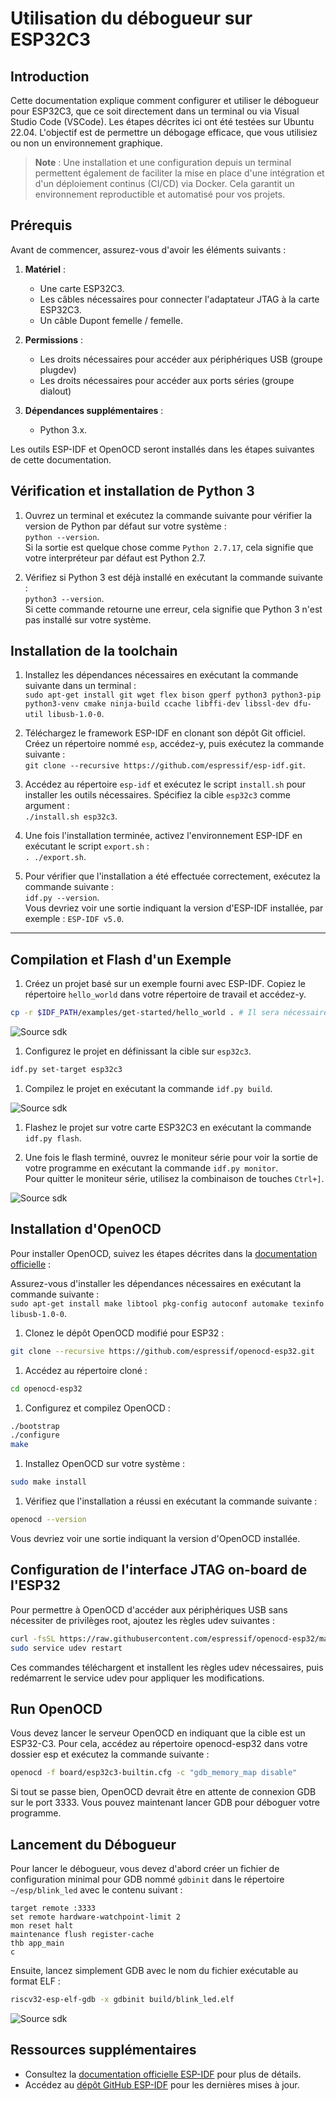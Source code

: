 # Utilisation du débogueur sur ESP32C3

## Introduction

Cette documentation explique comment configurer et utiliser le débogueur pour ESP32C3, que ce soit directement dans un terminal ou via Visual Studio Code (VSCode). Les étapes décrites ici ont été testées sur Ubuntu 22.04. L'objectif est de permettre un débogage efficace, que vous utilisiez ou non un environnement graphique.


> **Note** : Une installation et une configuration depuis un terminal permettent également de faciliter la mise en place d'une intégration et d'un déploiement continus (CI/CD) via Docker. Cela garantit un environnement reproductible et automatisé pour vos projets.


## Prérequis

Avant de commencer, assurez-vous d'avoir les éléments suivants :

1. **Matériel** :
   - Une carte ESP32C3.
   - Les câbles nécessaires pour connecter l'adaptateur JTAG à la carte ESP32C3.
   - Un câble Dupont femelle / femelle.

1. **Permissions** :
   - Les droits nécessaires pour accéder aux périphériques USB (groupe plugdev)
   - Les droits nécessaires pour accéder aux ports séries (groupe dialout)

1. **Dépendances supplémentaires** :
   - Python 3.x.

Les outils ESP-IDF et OpenOCD seront installés dans les étapes suivantes de cette documentation.

## Vérification et installation de Python 3

1. Ouvrez un terminal et exécutez la commande suivante pour vérifier la version de Python par défaut sur votre système :  
   `python --version`.  
   Si la sortie est quelque chose comme `Python 2.7.17`, cela signifie que votre interpréteur par défaut est Python 2.7.

2. Vérifiez si Python 3 est déjà installé en exécutant la commande suivante :  
   `python3 --version`.  
   Si cette commande retourne une erreur, cela signifie que Python 3 n'est pas installé sur votre système.

## Installation de la toolchain

1. Installez les dépendances nécessaires en exécutant la commande suivante dans un terminal :  
   `sudo apt-get install git wget flex bison gperf python3 python3-pip python3-venv cmake ninja-build ccache libffi-dev libssl-dev dfu-util libusb-1.0-0`.

2. Téléchargez le framework ESP-IDF en clonant son dépôt Git officiel. Créez un répertoire nommé `esp`, accédez-y, puis exécutez la commande suivante :  
   `git clone --recursive https://github.com/espressif/esp-idf.git`.

3. Accédez au répertoire `esp-idf` et exécutez le script `install.sh` pour installer les outils nécessaires. Spécifiez la cible `esp32c3` comme argument :  
   `./install.sh esp32c3`.

4. Une fois l'installation terminée, activez l'environnement ESP-IDF en exécutant le script `export.sh` :  
   `. ./export.sh`.

5. Pour vérifier que l'installation a été effectuée correctement, exécutez la commande suivante :  
   `idf.py --version`.  
   Vous devriez voir une sortie indiquant la version d'ESP-IDF installée, par exemple : `ESP-IDF v5.0`.

---

## Compilation et Flash d'un Exemple

1. Créez un projet basé sur un exemple fourni avec ESP-IDF. Copiez le répertoire `hello_world` dans votre répertoire de travail et accédez-y.

```bash
cp -r $IDF_PATH/examples/get-started/hello_world . # Il sera nécessaire d'avoir sourcé l'environnement en amont
```

![Source sdk](../img/source_sdk.png)

1. Configurez le projet en définissant la cible sur `esp32c3`.

```bash
idf.py set-target esp32c3
```

1. Compilez le projet en exécutant la commande `idf.py build`.

![Source sdk](../img/success_build.png)

1. Flashez le projet sur votre carte ESP32C3 en exécutant la commande `idf.py flash`.

1. Une fois le flash terminé, ouvrez le moniteur série pour voir la sortie de votre programme en exécutant la commande `idf.py monitor`.  
   Pour quitter le moniteur série, utilisez la combinaison de touches `Ctrl+]`.

![Source sdk](../img/hello_world.png)

## Installation d'OpenOCD

Pour installer OpenOCD, suivez les étapes décrites dans la [documentation officielle](https://docs.espressif.com/projects/esp-idf/en/v3.3.4/api-guides/jtag-debugging/building-openocd-linux.html) :

Assurez-vous d'installer les dépendances nécessaires en exécutant la commande suivante :  
`sudo apt-get install make libtool pkg-config autoconf automake texinfo libusb-1.0-0`.

1. Clonez le dépôt OpenOCD modifié pour ESP32 :

```bash
git clone --recursive https://github.com/espressif/openocd-esp32.git
```

1. Accédez au répertoire cloné :

```bash
cd openocd-esp32
```

1. Configurez et compilez OpenOCD :

```bash
./bootstrap
./configure
make
```

1. Installez OpenOCD sur votre système :

```bash
sudo make install
```

1. Vérifiez que l'installation a réussi en exécutant la commande suivante :

```bash
openocd --version
```

Vous devriez voir une sortie indiquant la version d'OpenOCD installée.

## Configuration de l'interface JTAG on-board de l'ESP32

Pour permettre à OpenOCD d'accéder aux périphériques USB sans nécessiter de privilèges root, ajoutez les règles udev suivantes :

```bash
curl -fsSL https://raw.githubusercontent.com/espressif/openocd-esp32/master/contrib/60-openocd.rules | sudo tee /etc/udev/rules.d/60-openocd.rules
sudo service udev restart
```

Ces commandes téléchargent et installent les règles udev nécessaires, puis redémarrent le service udev pour appliquer les modifications.

## Run OpenOCD

Vous devez lancer le serveur OpenOCD en indiquant que la cible est un ESP32-C3. Pour cela, accédez au répertoire openocd-esp32 dans votre dossier esp et exécutez la commande suivante :

```bash
openocd -f board/esp32c3-builtin.cfg -c "gdb_memory_map disable"
```

Si tout se passe bien, OpenOCD devrait être en attente de connexion GDB sur le port 3333. Vous pouvez maintenant lancer GDB pour déboguer votre programme. 


## Lancement du Débogueur

Pour lancer le débogueur, vous devez d'abord créer un fichier de configuration minimal pour GDB nommé `gdbinit` dans le répertoire `~/esp/blink_led` avec le contenu suivant :

```gdb
target remote :3333
set remote hardware-watchpoint-limit 2
mon reset halt
maintenance flush register-cache
thb app_main
c
```

Ensuite, lancez simplement GDB avec le nom du fichier exécutable au format ELF :

```bash
riscv32-esp-elf-gdb -x gdbinit build/blink_led.elf
```

![Source sdk](../img/debug_running.png)


## Ressources supplémentaires

- Consultez la [documentation officielle ESP-IDF](https://docs.espressif.com/projects/esp-idf/en/latest/esp32c3/index.html) pour plus de détails.
- Accédez au [dépôt GitHub ESP-IDF](https://github.com/espressif/esp-idf) pour les dernières mises à jour.
